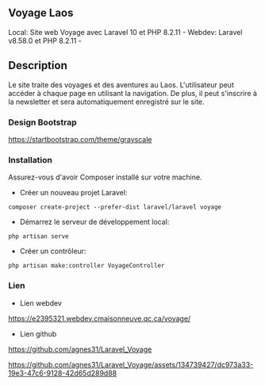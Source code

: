## Voyage Laos

Local:
Site web Voyage avec Laravel 10 et PHP 8.2.11 -
Webdev: 
Laravel v8.58.0 et PHP 8.2.11 -

## Description

Le site traite des voyages et des aventures au Laos. L'utilisateur peut accéder à chaque page en utilisant la navigation. De plus, il peut s'inscrire à la newsletter et sera automatiquement enregistré sur le site.

### Design Bootstrap

https://startbootstrap.com/theme/grayscale

### Installation

Assurez-vous d'avoir Composer installé sur votre machine.

- Créer un nouveau projet Laravel:

```
composer create-project --prefer-dist laravel/laravel voyage
```

- Démarrez le serveur de développement local:

```
php artisan serve
```

- Créer un contrôleur:

```
php artisan make:controller VoyageController
```

### Lien

- Lien webdev

https://e2395321.webdev.cmaisonneuve.qc.ca/voyage/

- Lien github

https://github.com/agnes31/Laravel_Voyage




https://github.com/agnes31/Laravel_Voyage/assets/134739427/dc973a33-19e3-47c6-9128-42d65d289d88



